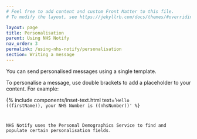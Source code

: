 ```yaml
---
# Feel free to add content and custom Front Matter to this file.
# To modify the layout, see https://jekyllrb.com/docs/themes/#overriding-theme-defaults

layout: page
title: Personalisation
parent: Using NHS Notify
nav_order: 3
permalink: /using-nhs-notify/personalisation
section: Writing a message
---
```


You can send personalised messages using a single template.

To personalise a message, use double brackets to add a placeholder to your content. For example:

{% include components/inset-text.html
    text='<code>Hello ((firstName)), your NHS Number is ((nhsNumber))'
%}

NHS Notify uses the Personal Demographics Service to find and populate certain personalisation fields.
